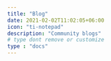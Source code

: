 ```yaml
---
title: "Blog"
date: 2021-02-02T11:02:05+06:00
icon: "ti-notepad"
description: "Community blogs"
# type dont remove or customize
type : "docs"
---
```

